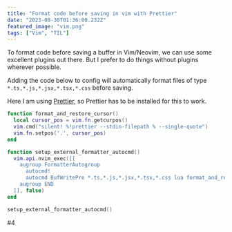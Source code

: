 ```yaml
---
title: "Format code before saving in vim with Prettier"
date: "2023-08-30T01:36:00.232Z"
featured_image: "vim.png"
tags: ["Vim", "TIL"]
---
```


To format code before saving a buffer in Vim/Neovim, we can use some excellent plugins out there. But I prefer to do things without plugins wherever possible.

Adding the code below to config will automatically format files of type `*.ts,*.js,*.jsx,*.tsx,*.css` before saving.

Here I am using [Prettier](https://prettier.io/), so Prettier has to be installed for this to work.

```lua
function format_and_restore_cursor()
  local cursor_pos = vim.fn.getcurpos()
  vim.cmd("silent! %!prettier --stdin-filepath % --single-quote")
  vim.fn.setpos('.', cursor_pos)
end

function setup_external_formatter_autocmd()
  vim.api.nvim_exec([[
    augroup FormatterAutogroup
      autocmd!
      autocmd BufWritePre *.ts,*.js,*.jsx,*.tsx,*.css lua format_and_restore_cursor()
    augroup END
  ]], false)
end

setup_external_formatter_autocmd()

```

#4
